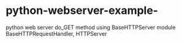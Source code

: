 # python-webserver-example-
python web server do_GET method using BaseHTTPServer module BaseHTTPRequestHandler, HTTPServer
